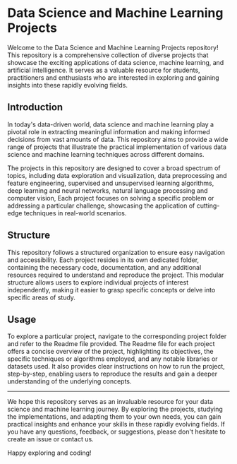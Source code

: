 # Data Science and Machine Learning Projects

Welcome to the Data Science and Machine Learning Projects repository! This repository is a comprehensive collection of diverse projects that showcase the exciting applications of data science, machine learning, and artificial intelligence. It serves as a valuable resource for students, practitioners and enthusiasts who are interested in exploring and gaining insights into these rapidly evolving fields.

## Introduction

In today's data-driven world, data science and machine learning play a pivotal role in extracting meaningful information and making informed decisions from vast amounts of data. This repository aims to provide a wide range of projects that illustrate the practical implementation of various data science and machine learning techniques across different domains.

The projects in this repository are designed to cover a broad spectrum of topics, including data exploration and visualization, data preprocessing and feature engineering, supervised and unsupervised learning algorithms, deep learning and neural networks, natural language processing and computer vision, Each project focuses on solving a specific problem or addressing a particular challenge, showcasing the application of cutting-edge techniques in real-world scenarios.

## Structure

This repository follows a structured organization to ensure easy navigation and accessibility. Each project resides in its own dedicated folder, containing the necessary code, documentation, and any additional resources required to understand and reproduce the project. This modular structure allows users to explore individual projects of interest independently, making it easier to grasp specific concepts or delve into specific areas of study.

## Usage

To explore a particular project, navigate to the corresponding project folder and refer to the Readme file provided. The Readme file for each project offers a concise overview of the project, highlighting its objectives, the specific techniques or algorithms employed, and any notable libraries or datasets used. It also provides clear instructions on how to run the project, step-by-step, enabling users to reproduce the results and gain a deeper understanding of the underlying concepts.


---

We hope this repository serves as an invaluable resource for your data science and machine learning journey. By exploring the projects, studying the implementations, and adapting them to your own needs, you can gain practical insights and enhance your skills in these rapidly evolving fields. If you have any questions, feedback, or suggestions, please don't hesitate to create an issue or contact us.

Happy exploring and coding!
